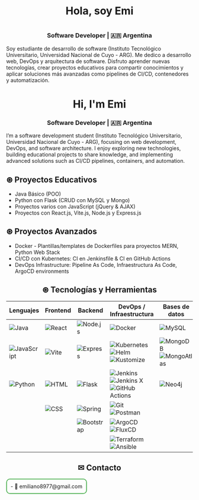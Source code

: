 <!--
**Emi8977/emi8977** is a ✨ _special_ ✨ repository because its `README.md` (this file) appears on your GitHub profile.

Here are some ideas to get you started:

- 🔭 I’m currently working on ...
- 🌱 I’m currently learning ...
- 👯 I’m looking to collaborate on ...
- 🤔 I’m looking for help with ...
- 💬 Ask me about ...
- 📫 How to reach me: ...
- 😄 Pronouns: ...
- ⚡ Fun fact: ...
-->



<h1 align="center"> Hola, soy Emi<h1>
<h3 align="center">Software Developer | 🇦🇷 Argentina</h3>
  
<p>Soy estudiante de desarrollo de software (Instituto Tecnológico Universitario, Universidad Nacional de Cuyo - ARG). Me dedico a desarrollo web, DevOps y arquitectura de software.  
Disfruto aprender nuevas tecnologías, crear proyectos educativos para compartir conocimientos y aplicar soluciones más avanzadas como pipelines de CI/CD, contenedores y automatización.
</p>


<h1 align="center">
  Hi, I'm Emi</h1>
<h3 align="center">Software Developer | 🇦🇷 Argentina</h3>
<p>I’m a software development student (Instituto Tecnológico Universitario, Universidad Nacional de Cuyo - ARG), focusing on web development, DevOps, and software architecture.  
I enjoy exploring new technologies, building educational projects to share knowledge, and implementing advanced solutions such as CI/CD pipelines, containers, and automation.
</p>


## ⊛ Proyectos Educativos
- Java Básico (POO)
- Python con Flask (CRUD con MySQL y Mongo)
- Proyectos varios con JavaScript (jQuery & AJAX)
- Proyectos con React.js, Vite.js, Node.js y Express.js

## ⊛ Proyectos Avanzados
- Docker - Plantillas/templates de Dockerfiles para proyectos MERN, Python Web Stack
- CI/CD con Kubernetes: CI en Jenkinsfile & CI en GitHub Actions
- DevOps Infrastructure: Pipeline As Code, Infraestructura As Code, ArgoCD environments


<h2 align="center">⊛ Tecnologías y Herramientas</h2>

<div align="center">
  
| Lenguajes | Frontend | Backend | DevOps / Infraestructura | Bases de datos |
|-----------|---------|--------|-------------------------|----------------|
| ![Java](https://img.shields.io/badge/Java-ED8B00?style=for-the-badge&logo=java&logoColor=white) | ![React](https://img.shields.io/badge/React-61DAFB?style=for-the-badge&logo=react&logoColor=black) | ![Node.js](https://img.shields.io/badge/Node.js-339933?style=for-the-badge&logo=node.js&logoColor=white) | ![Docker](https://img.shields.io/badge/Docker-2496ED?style=for-the-badge&logo=docker&logoColor=white) | ![MySQL](https://img.shields.io/badge/MySQL-4479A1?style=for-the-badge&logo=mysql&logoColor=white) |
| ![JavaScript](https://img.shields.io/badge/JavaScript-F7DF1E?style=for-the-badge&logo=javascript&logoColor=black) | ![Vite](https://img.shields.io/badge/Vite-646CFF?style=for-the-badge&logo=vite&logoColor=white) | ![Express](https://img.shields.io/badge/Express-000000?style=for-the-badge&logo=express&logoColor=white) | ![Kubernetes](https://img.shields.io/badge/Kubernetes-326CE5?style=for-the-badge&logo=kubernetes&logoColor=white) ![Helm](https://img.shields.io/badge/Helm-0F101A?style=for-the-badge&logo=helm&logoColor=white) ![Kustomize](https://img.shields.io/badge/Kustomize-1ABC9C?style=for-the-badge&logo=kubernetes&logoColor=white) | ![MongoDB](https://img.shields.io/badge/MongoDB-47A248?style=for-the-badge&logo=mongodb&logoColor=white) ![MongoAtlas](https://img.shields.io/badge/MongoDB_Atlas-47A248?style=for-the-badge&logo=mongodb&logoColor=white) |
| ![Python](https://img.shields.io/badge/Python-3776AB?style=for-the-badge&logo=python&logoColor=white) | ![HTML](https://img.shields.io/badge/HTML-E34F26?style=for-the-badge&logo=html5&logoColor=white) | ![Flask](https://img.shields.io/badge/Flask-000000?style=for-the-badge&logo=flask&logoColor=white) | ![Jenkins](https://img.shields.io/badge/Jenkins-D24939?style=for-the-badge&logo=jenkins&logoColor=white) ![Jenkins X](https://img.shields.io/badge/Jenkins_X-D24939?style=for-the-badge&logo=jenkins&logoColor=white) ![GitHub Actions](https://img.shields.io/badge/GitHub_Actions-2088FF?style=for-the-badge&logo=githubactions&logoColor=white) | ![Neo4j](https://img.shields.io/badge/Neo4j-005C64?style=for-the-badge&logo=neo4j&logoColor=white) |
| | ![CSS](https://img.shields.io/badge/CSS-1572B6?style=for-the-badge&logo=css3&logoColor=white) | ![Spring](https://img.shields.io/badge/Spring-6DB33F?style=for-the-badge&logo=spring&logoColor=white) | ![Git](https://img.shields.io/badge/Git-F05032?style=for-the-badge&logo=git&logoColor=white) ![Postman](https://img.shields.io/badge/Postman-FF6C37?style=for-the-badge&logo=postman&logoColor=white) | |
| | | ![Bootstrap](https://img.shields.io/badge/Bootstrap-7952B3?style=for-the-badge&logo=bootstrap&logoColor=white) | ![ArgoCD](https://img.shields.io/badge/ArgoCD-003366?style=for-the-badge&logo=argo-cd&logoColor=white) ![FluxCD](https://img.shields.io/badge/FluxCD-0066CC?style=for-the-badge&logo=fluxcd&logoColor=white) | |
| | | | ![Terraform](https://img.shields.io/badge/Terraform-7B42BC?style=for-the-badge&logo=terraform&logoColor=white) ![Ansible](https://img.shields.io/badge/Ansible-000000?style=for-the-badge&logo=ansible&logoColor=white) | |

</div>










<h2 align="center">✉ Contacto</h2>

<div align="center" style="border:2px solid #4CAF50; padding: 10px; border-radius: 10px; display: inline-block;">
- 📧 emiliano8977@gmail.com

</div>





